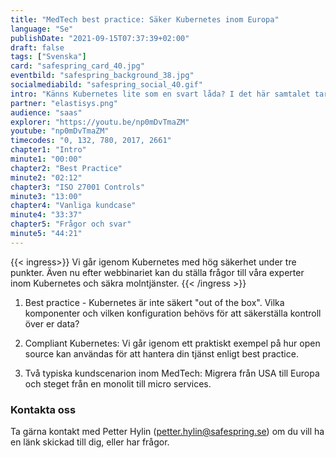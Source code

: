 ```yaml
---
title: "MedTech best practice: Säker Kubernetes inom Europa"
language: "Se"
publishDate: "2021-09-15T07:37:39+02:00"
draft: false
tags: ["Svenska"]
card: "safespring_card_40.jpg"
eventbild: "safespring_background_38.jpg"
socialmediabild: "safespring_social_40.gif"
intro: "Känns Kubernetes lite som en svart låda? I det här samtalet tar vi upp hur du använder Kubernetes i produktion på ett säkert sätt."
partner: "elastisys.png"
audience: "saas"
explorer: "https://youtu.be/np0mDvTmaZM"
youtube: "np0mDvTmaZM"
timecodes: "0, 132, 780, 2017, 2661"
chapter1: "Intro"
minute1: "00:00"
chapter2: "Best Practice"
minute2: "02:12"
chapter3: "ISO 27001 Controls"
minute3: "13:00"
chapter4: "Vanliga kundcase"
minute4: "33:37"
chapter5: "Frågor och svar"
minute5: "44:21"
---
```



{{< ingress>}}
Vi går igenom Kubernetes med hög säkerhet under tre punkter. Även nu efter webbinariet kan du ställa frågor till våra experter inom Kubernetes och säkra molntjänster.
{{< /ingress >}}

1. Best practice - Kubernetes är inte säkert "out of the box". Vilka komponenter och vilken konfiguration behövs för att säkerställa kontroll över er data?

2. Compliant Kubernetes: Vi går igenom ett praktiskt exempel på hur open source kan användas för att hantera din tjänst enligt best practice.

3. Två typiska kundscenarion inom MedTech: Migrera från USA till Europa och steget från en monolit till micro services.

### Kontakta oss
Ta gärna kontakt med Petter Hylin (petter.hylin@safespring.se) om du vill ha en länk skickad till dig, eller har frågor.
